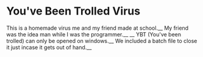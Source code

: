 # You've Been Trolled Virus
This is a homemade virus me and my friend made at school.__
My friend was the idea man while I was the programmer.__
__
YBT (You've been trolled) can only be opened on windows.__
We included a batch file to close it just incase it gets out of hand.__
